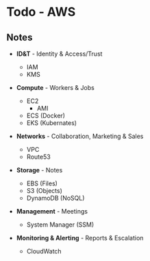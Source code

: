 # Todo - AWS

## Notes

- **ID&T** - Identity & Access/Trust
  - IAM
  - KMS

- **Compute** - Workers & Jobs
  - EC2
    - AMI
  - ECS (Docker)
  - EKS (Kubernates)

- **Networks** - Collaboration, Marketing & Sales
  - VPC
  - Route53

- **Storage** - Notes
  - EBS (Files)
  - S3 (Objects)
  - DynamoDB (NoSQL)

- **Management** - Meetings
  - System Manager (SSM)

- **Monitoring & Alerting** - Reports & Escalation
  - CloudWatch
